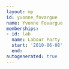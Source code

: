 ```yaml
---
layout: mp
id: yvonne_fovargue
name: Yvonne Fovargue
memberships:
- id: lab
  name: Labour Party
  start: '2010-06-08'
  end: 
autogenerated: true
---
```

